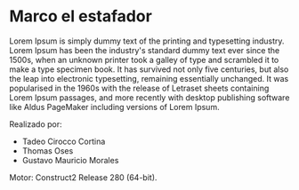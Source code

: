 # Marco el estafador

Lorem Ipsum is simply dummy text of the printing and typesetting industry. Lorem Ipsum has been the industry's standard dummy text ever since the 1500s, when an unknown printer took a galley of type and scrambled it to make a type specimen book. It has survived not only five centuries, but also the leap into electronic typesetting, remaining essentially unchanged. It was popularised in the 1960s with the release of Letraset sheets containing Lorem Ipsum passages, and more recently with desktop publishing software like Aldus PageMaker including versions of Lorem Ipsum.

Realizado por:
- Tadeo Cirocco Cortina
- Thomas Oses
- Gustavo Mauricio Morales  

Motor: Construct2 Release 280 (64-bit).
